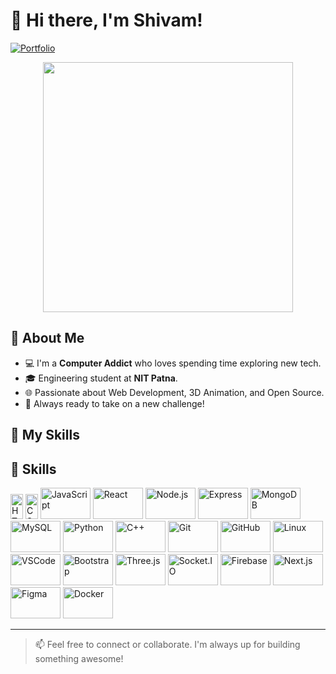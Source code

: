 # 👋 Hi there, I'm Shivam!  

[![Portfolio](https://img.shields.io/badge/Visit-My%20Portfolio-blue?style=for-the-badge&logo=firefox-browser)](https://portfoliobrutualbitsketcher.vercel.app/projects)


<p align="center">
  <img src="https://media.giphy.com/media/qgQUggAC3Pfv687qPC/giphy.gif" width="400" />
</p>

## 🧠 About Me
- 💻 I'm a **Computer Addict** who loves spending time exploring new tech.
- 🎓 Engineering student at **NIT Patna**.
- 🌐 Passionate about Web Development, 3D Animation, and Open Source.
- 🚀 Always ready to take on a new challenge!

## 🚀 My Skills

## 🚀 Skills

<p align="left">
  <img src="https://cdn.jsdelivr.net/gh/devicons/devicon/icons/html5/html5-original.svg" height="40" width="20" alt="HTML" />
  <img src="https://cdn.jsdelivr.net/gh/devicons/devicon/icons/css3/css3-original.svg" height="40" width="20" alt="CSS" />
  <img src="https://cdn.jsdelivr.net/gh/devicons/devicon/icons/javascript/javascript-original.svg" height="50" width = "80" alt="JavaScript" />
  <img src="https://cdn.jsdelivr.net/gh/devicons/devicon/icons/react/react-original.svg" height="50" width = "80" alt="React" />
  <img src="https://cdn.jsdelivr.net/gh/devicons/devicon/icons/nodejs/nodejs-original.svg" height="50" width = "80" alt="Node.js" />
  <img src="https://cdn.jsdelivr.net/gh/devicons/devicon/icons/express/express-original.svg" height="50" width = "80" alt="Express" />
  <img src="https://cdn.jsdelivr.net/gh/devicons/devicon/icons/mongodb/mongodb-original.svg" height="50" width = "80" alt="MongoDB" />
  <img src="https://cdn.jsdelivr.net/gh/devicons/devicon/icons/mysql/mysql-original.svg" height="50" width = "80" alt="MySQL" />
  <img src="https://cdn.jsdelivr.net/gh/devicons/devicon/icons/python/python-original.svg" height="50" width = "80" alt="Python" />
  <img src="https://cdn.jsdelivr.net/gh/devicons/devicon/icons/cplusplus/cplusplus-original.svg" height="50" width = "80" alt="C++" />
  <img src="https://cdn.jsdelivr.net/gh/devicons/devicon/icons/git/git-original.svg" height="50" width = "80" alt="Git" />
  <img src="https://cdn.jsdelivr.net/gh/devicons/devicon/icons/github/github-original.svg" height="50" width = "80" alt="GitHub" />
  <img src="https://cdn.jsdelivr.net/gh/devicons/devicon/icons/linux/linux-original.svg" height="50" width = "80" alt="Linux" />
  <img src="https://cdn.jsdelivr.net/gh/devicons/devicon/icons/vscode/vscode-original.svg" height="50" width = "80" alt="VSCode" />
  <img src="https://cdn.jsdelivr.net/gh/devicons/devicon/icons/bootstrap/bootstrap-original.svg" height="50" width = "80" alt="Bootstrap" />
  <img src="https://cdn.jsdelivr.net/gh/devicons/devicon/icons/threejs/threejs-original.svg" height="50" width = "80" alt="Three.js" />
  <img src="https://cdn.jsdelivr.net/gh/devicons/devicon/icons/socketio/socketio-original.svg" height="50" width = "80" alt="Socket.IO" />
  <img src="https://cdn.jsdelivr.net/gh/devicons/devicon/icons/firebase/firebase-plain.svg" height="50" width = "80" alt="Firebase" />
  <img src="https://cdn.jsdelivr.net/gh/devicons/devicon/icons/nextjs/nextjs-original.svg" height="50" width = "80" alt="Next.js" />
  <img src="https://cdn.jsdelivr.net/gh/devicons/devicon/icons/figma/figma-original.svg" height="50" width = "80" alt="Figma" />
  <img src="https://cdn.jsdelivr.net/gh/devicons/devicon/icons/docker/docker-original.svg" height="50" width = "80" alt="Docker" />
</p>


---

> 📫 Feel free to connect or collaborate. I'm always up for building something awesome!
